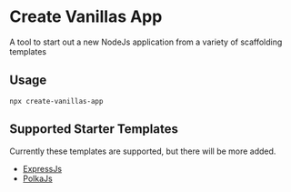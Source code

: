 # Create Vanillas App

A tool to start out a new NodeJs application from a variety of scaffolding templates

## Usage

```
npx create-vanillas-app
```

## Supported Starter Templates

Currently these templates are supported, but there will be more added.

* [ExpressJs](https://github.com/arizonatribe/vanillas-packages/tree/main/packages/template-express)
* [PolkaJs](https://github.com/arizonatribe/vanillas-packages/tree/main/packages/template-polka)
